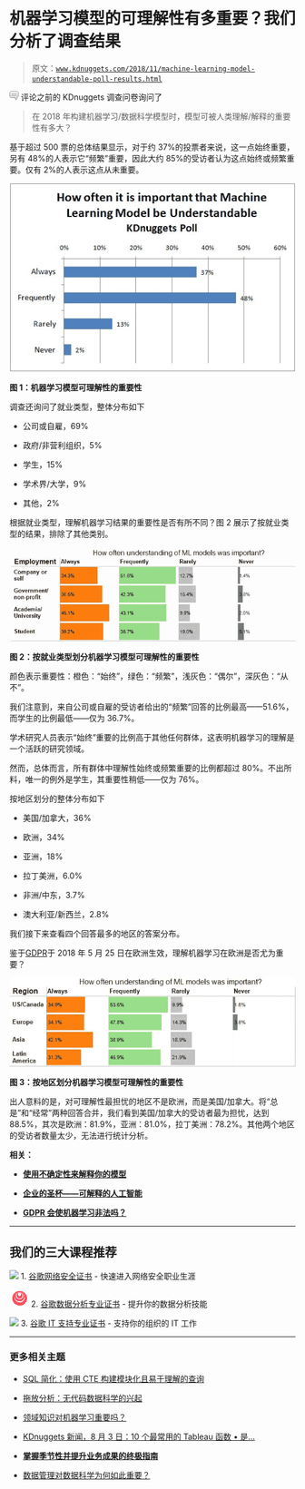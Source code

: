 # 机器学习模型的可理解性有多重要？我们分析了调查结果

> 原文：[`www.kdnuggets.com/2018/11/machine-learning-model-understandable-poll-results.html`](https://www.kdnuggets.com/2018/11/machine-learning-model-understandable-poll-results.html)

![c](img/3d9c022da2d331bb56691a9617b91b90.png) 评论之前的 KDnuggets 调查问卷询问了

> 在 2018 年构建机器学习/数据科学模型时，模型可被人类理解/解释的重要性有多大？

基于超过 500 票的总体结果显示，对于约 37%的投票者来说，这一点始终重要，另有 48%的人表示它“频繁”重要，因此大约 85%的受访者认为这点始终或频繁重要。仅有 2%的人表示这点从未重要。

![机器学习可理解性的调查](img/951cfa5fd0bd2ad7ee5d792f3a124488.png)

**图 1：机器学习模型可理解性的重要性**

调查还询问了就业类型，整体分布如下

+   公司或自雇，69%

+   政府/非营利组织，5%

+   学生，15%

+   学术界/大学，9%

+   其他，2%

根据就业类型，理解机器学习结果的重要性是否有所不同？图 2 展示了按就业类型的结果，排除了其他类别。

![按就业类型分的机器学习可理解性调查](img/b92737888bda4b356dec1050c3fb3ba8.png)

**图 2：按就业类型划分机器学习模型可理解性的重要性**

颜色表示重要性：橙色：“始终”，绿色：“频繁”，浅灰色：“偶尔”，深灰色：“从不”。

我们注意到，来自公司或自雇的受访者给出的“频繁”回答的比例最高——51.6%，而学生的比例最低——仅为 36.7%。

学术研究人员表示“始终”重要的比例高于其他任何群体，这表明机器学习的理解是一个活跃的研究领域。

然而，总体而言，所有群体中理解性始终或频繁重要的比例都超过 80%。不出所料，唯一的例外是学生，其重要性稍低——仅为 76%。

按地区划分的整体分布如下

+   美国/加拿大，36%

+   欧洲，34%

+   亚洲，18%

+   拉丁美洲，6.0%

+   非洲/中东，3.7%

+   澳大利亚/新西兰，2.8%

我们接下来查看四个回答最多的地区的答案分布。

鉴于[GDPR](https://www.kdnuggets.com/tag/gdpr)于 2018 年 5 月 25 日在欧洲生效，理解机器学习在欧洲是否尤为重要？

![按地区分的机器学习可理解性调查](img/ef8e42bea483a67dec737fd033c3b7b4.png)

**图 3：按地区划分机器学习模型可理解性的重要性**

出人意料的是，对可理解性最担忧的地区不是欧洲，而是美国/加拿大。将“总是”和“经常”两种回答合并，我们看到美国/加拿大的受访者最为担忧，达到 88.5%，其次是欧洲：81.9%，亚洲：81.0%，拉丁美洲：78.2%。其他两个地区的受访者数量太少，无法进行统计分析。

**相关：**

+   [**使用不确定性来解释你的模型**](https://www.kdnuggets.com/2018/11/using-uncertainty-interpret-model.html)

+   [**企业的圣杯——可解释的人工智能**](https://www.kdnuggets.com/2018/10/enterprise-explainable-ai.html)

+   [**GDPR 会使机器学习非法吗？**](https://www.kdnuggets.com/2018/03/gdpr-machine-learning-illegal.html)

* * *

## 我们的三大课程推荐

![](img/0244c01ba9267c002ef39d4907e0b8fb.png) 1\. [谷歌网络安全证书](https://www.kdnuggets.com/google-cybersecurity) - 快速进入网络安全职业生涯

![](img/e225c49c3c91745821c8c0368bf04711.png) 2\. [谷歌数据分析专业证书](https://www.kdnuggets.com/google-data-analytics) - 提升你的数据分析技能

![](img/0244c01ba9267c002ef39d4907e0b8fb.png) 3\. [谷歌 IT 支持专业证书](https://www.kdnuggets.com/google-itsupport) - 支持你的组织的 IT 工作

* * *

### 更多相关主题

+   [SQL 简化：使用 CTE 构建模块化且易于理解的查询](https://www.kdnuggets.com/sql-simplified-crafting-modular-and-understandable-queries-with-ctes)

+   [拖放分析：无代码数据科学的兴起](https://www.kdnuggets.com/drag-drop-analyze-the-rise-of-nocode-data-science)

+   [领域知识对机器学习重要吗？](https://www.kdnuggets.com/2022/07/domain-knowledge-important-machine-learning.html)

+   [KDnuggets 新闻，8 月 3 日：10 个最常用的 Tableau 函数 • 是…](https://www.kdnuggets.com/2022/n31.html)

+   [**掌握季节性并提升业务成果的终极指南**](https://www.kdnuggets.com/2023/08/media-mix-modeling-ultimate-guide-mastering-seasonality-boosting-business-results.html)

+   [数据管理对数据科学为何如此重要？](https://www.kdnuggets.com/2022/08/data-management-important-data-science.html)

